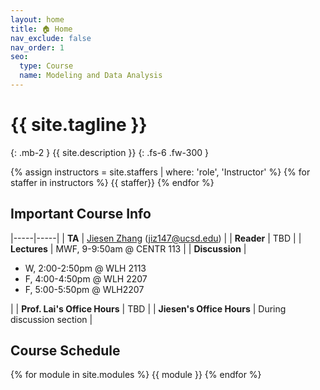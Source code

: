 ```yaml
---
layout: home
title: 🏠 Home
nav_exclude: false
nav_order: 1
seo:
  type: Course
  name: Modeling and Data Analysis
---
```


# {{ site.tagline }}
{: .mb-2 }
{{ site.description }}
{: .fs-6 .fw-300 }

{% assign instructors = site.staffers | where: 'role', 'Instructor' %} {% for staffer in instructors %} {{ staffer}} {% endfor %}

## Important Course Info

|-----|-----|
| **TA**         | [Jiesen Zhang](https://diling69.github.io/) ([jiz147@ucsd.edu](jiz147@ucsd.edu))   |
| **Reader**     | TBD  |
| **Lectures**   | MWF, 9-9:50am @ CENTR 113 |
| **Discussion**   | <ul><li>W, 2:00-2:50pm @ WLH 2113</li> <li>F, 4:00-4:50pm @ WLH 2207</li> <li>F, 5:00-5:50pm @ WLH2207</li></ul> |
| **Prof. Lai's Office Hours** | TBD |
| **Jiesen's Office Hours** | During discussion section |

## Course Schedule
{% for module in site.modules %}
{{ module }}
{% endfor %}
